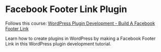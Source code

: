 # Facebook Footer Link Plugin
Follows this course: [WordPress Plugin Development - Build A Facebook Footer Link](https://www.eduonix.com/courses/Wordpress-Development/wordpress-plugin-development-build-a-facebook-footer-link)

Learn how to create plugins in WordPress by making a Facebook Footer Link in this WordPress plugin development tutorial.
